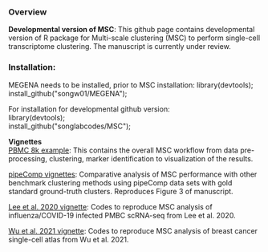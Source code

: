 ### Overview

**Developmental version of MSC**: This github page contains developmental version of R package for Multi-scale clustering (MSC) to perform single-cell transcriptome clustering. The manuscript is currently under review.

### Installation:
MEGENA needs to be installed, prior to MSC installation: 
library(devtools);
install_github("songw01/MEGENA");

For installation for developmental github version:  
library(devtools);  
install_github("songlabcodes/MSC");

**Vignettes**  
[PBMC 8k example](http://htmlpreview.github.io/?https://github.com/songlabcodes/MSC/blob/main/vignettes/8k_PBMC_Example.html): This contains the overall MSC workflow from data pre-processing, clustering, marker identification to visualization of the results.

[pipeComp vignettes](http://htmlpreview.github.io/?https://github.com/songlabcodes/MSC/blob/main/vignettes/pipeComp_workflow.html): Comparative analysis of MSC performance with other benchmark clustering methods using pipeComp data sets with gold standard ground-truth clusters. Reproduces Figure 3 of manuscript.

[Lee et al. 2020 vignette](http://htmlpreview.github.io/?https://github.com/songlabcodes/MSC/blob/main/vignettes/Lee_et_al_2020_workflow.html): Codes to reproduce MSC analysis of influenza/COVID-19 infected PMBC scRNA-seq from Lee et al. 2020.

[Wu et al. 2021 vignette](http://htmlpreview.github.io/?https://github.com/songlabcodes/MSC/blob/main/vignettes/Wu_et_al_2021_workflow.html): Codes to reproduce MSC analysis of breast cancer single-cell atlas from Wu et al. 2021.
